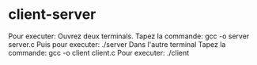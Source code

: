 # client-server

Pour executer:
Ouvrez deux terminals.
Tapez la commande: gcc -o server server.c
Puis pour executer: ./server
Dans l'autre terminal
Tapez la commande: gcc -o client client.c
Pour executer: ./client
